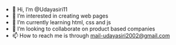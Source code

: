 - 👋 Hi, I’m @Udayasiri11
- 👀 I’m interested in creating web pages
- 🌱 I’m currently learning html, css and js
- 💞️ I’m looking to collaborate on product based companies
- 📫 How to reach me is through mail-udayasiri2002@gmail.com

<!---
Udayasiri11/Udayasiri11 is a ✨ special ✨ repository because its `README.md` (this file) appears on your GitHub profile.
You can click the Preview link to take a look at your changes.
--->
